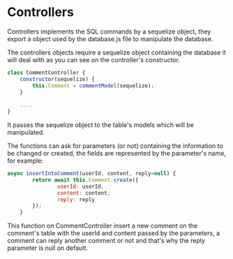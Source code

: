 # Controllers

Controllers implements the SQL commands by a sequelize object, they export a object used by the database.js file to manipulate the database.

The controllers objects require a sequelize object containing the database it will deal with as you can see on the controller's constructor.

```javascript
class CommentController {
    constructor(sequelize) {
        this.Comment = commentModel(sequelize);
    }
    
    ....
}
```
It passes the sequelize object to the table's models which will be manipulated.

The functions can ask for parameters (or not) containing the information to be changed or created, the fields are represented by the parameter's name, for example:

```javascript
async insertIntoComment(userId, content, reply=null) {
        return await this.Comment.create({
                userId: userId,
                content: content,
                reply: reply
        });
    }
```
This function on CommentController insert a new comment on the comment's table with the userId and content passed by the parameters, a comment can reply another comment or not and that's why the reply parameter is null on default.
   